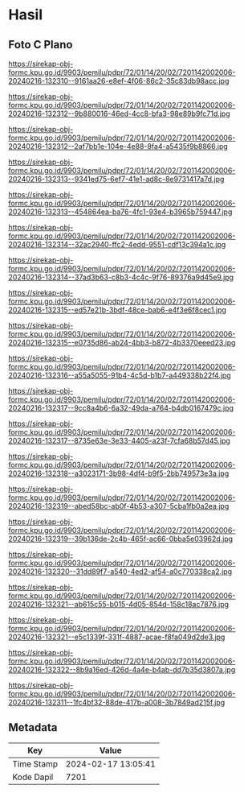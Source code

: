 # Hasil

## Foto C Plano

https://sirekap-obj-formc.kpu.go.id/9903/pemilu/pdpr/72/01/14/20/02/7201142002006-20240216-132310--9161aa26-e8ef-4f06-86c2-35c83db98acc.jpg

https://sirekap-obj-formc.kpu.go.id/9903/pemilu/pdpr/72/01/14/20/02/7201142002006-20240216-132312--9b880016-46ed-4cc8-bfa3-98e89b9fc71d.jpg

https://sirekap-obj-formc.kpu.go.id/9903/pemilu/pdpr/72/01/14/20/02/7201142002006-20240216-132312--2af7bb1e-104e-4e88-8fa4-a5435f9b8866.jpg

https://sirekap-obj-formc.kpu.go.id/9903/pemilu/pdpr/72/01/14/20/02/7201142002006-20240216-132313--9341ed75-6ef7-41e1-ad8c-8e9731417a7d.jpg

https://sirekap-obj-formc.kpu.go.id/9903/pemilu/pdpr/72/01/14/20/02/7201142002006-20240216-132313--454864ea-ba76-4fc1-93e4-b3965b759447.jpg

https://sirekap-obj-formc.kpu.go.id/9903/pemilu/pdpr/72/01/14/20/02/7201142002006-20240216-132314--32ac2940-ffc2-4edd-9551-cdf13c394a1c.jpg

https://sirekap-obj-formc.kpu.go.id/9903/pemilu/pdpr/72/01/14/20/02/7201142002006-20240216-132314--37ad3b63-c8b3-4c4c-9f76-89376a9d45e9.jpg

https://sirekap-obj-formc.kpu.go.id/9903/pemilu/pdpr/72/01/14/20/02/7201142002006-20240216-132315--ed57e21b-3bdf-48ce-bab6-e4f3e6f8cec1.jpg

https://sirekap-obj-formc.kpu.go.id/9903/pemilu/pdpr/72/01/14/20/02/7201142002006-20240216-132315--e0735d86-ab24-4bb3-b872-4b3370eeed23.jpg

https://sirekap-obj-formc.kpu.go.id/9903/pemilu/pdpr/72/01/14/20/02/7201142002006-20240216-132316--a55a5055-91b4-4c5d-b1b7-a449338b22f4.jpg

https://sirekap-obj-formc.kpu.go.id/9903/pemilu/pdpr/72/01/14/20/02/7201142002006-20240216-132317--9cc8a4b6-6a32-49da-a764-b4db0167479c.jpg

https://sirekap-obj-formc.kpu.go.id/9903/pemilu/pdpr/72/01/14/20/02/7201142002006-20240216-132317--8735e63e-3e33-4405-a23f-7cfa68b57d45.jpg

https://sirekap-obj-formc.kpu.go.id/9903/pemilu/pdpr/72/01/14/20/02/7201142002006-20240216-132318--a3023171-3b98-4df4-b9f5-2bb749573e3a.jpg

https://sirekap-obj-formc.kpu.go.id/9903/pemilu/pdpr/72/01/14/20/02/7201142002006-20240216-132319--abed58bc-ab0f-4b53-a307-5cba1fb0a2ea.jpg

https://sirekap-obj-formc.kpu.go.id/9903/pemilu/pdpr/72/01/14/20/02/7201142002006-20240216-132319--39b136de-2c4b-465f-ac66-0bba5e03962d.jpg

https://sirekap-obj-formc.kpu.go.id/9903/pemilu/pdpr/72/01/14/20/02/7201142002006-20240216-132320--31dd89f7-a540-4ed2-af54-a0c770338ca2.jpg

https://sirekap-obj-formc.kpu.go.id/9903/pemilu/pdpr/72/01/14/20/02/7201142002006-20240216-132321--ab615c55-b015-4d05-854d-158c18ac7876.jpg

https://sirekap-obj-formc.kpu.go.id/9903/pemilu/pdpr/72/01/14/20/02/7201142002006-20240216-132321--e5c1339f-331f-4887-acae-f8fa049d2de3.jpg

https://sirekap-obj-formc.kpu.go.id/9903/pemilu/pdpr/72/01/14/20/02/7201142002006-20240216-132322--8b9a16ed-426d-4a4e-b4ab-dd7b35d3807a.jpg

https://sirekap-obj-formc.kpu.go.id/9903/pemilu/pdpr/72/01/14/20/02/7201142002006-20240216-132311--1fc4bf32-88de-417b-a008-3b7849ad215f.jpg


## Metadata

| Key        | Value               |
| ---------- | ------------------- |
| Time Stamp | 2024-02-17 13:05:41 |
| Kode Dapil | 7201                |



